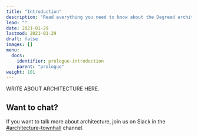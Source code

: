 ```yaml
---
title: "Introduction"
description: "Read everything you need to know about the Degreed architecture, from data APIs, through Event-Driven Architecture, we got you covered."
lead: ""
date: 2021-01-29
lastmod: 2021-01-29
draft: false
images: []
menu:
  docs:
    identifier: prologue-introduction
    parent: "prologue"
weight: 101
---
```


WRITE ABOUT ARCHITECTURE HERE.

## Want to chat?

If you want to talk more about architecture, join us on Slack in the [#architecture-townhall](https://degreed.slack.com/archives/C01LZ1XNH1Q) channel.

